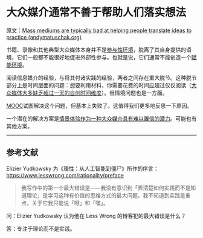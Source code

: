 # 大众媒介通常不善于帮助人们落实想法

原文：[Mass mediums are typically bad at helping people translate ideas to practice (andymatuschak.org)](https://notes.andymatuschak.org/zu8VWFVs7gxjMN75cfo1eNDmKnUBPtCzgAM)

书籍、录像和其他典型大众媒体本身并不是[参与性环境](https://notes.andymatuschak.org/z63gaUtZqb9mMUKRf85UhtEFPMgBBJbqvT2r8)，脱离了其自身提供的语境，它们一般都不能很好地促进外部性参与。也就是说，它们通常不能创造一个[赋能环境](https://notes.andymatuschak.org/z3DaBP4vN1dutjUgrk3jbEeNxScccvDCxDgXe)。

阅读信息媒介的经验，与将其付诸实践的经验，两者之间存在重大脱节。这种脱节部分上是时间层面的问题：想要利用材料，你需要花费的时间应超过仅仅阅读（[大众媒体大多缺乏超过一天的自创时间维度](https://notes.andymatuschak.org/z7JZswHPm99BbpTnb7NcP9Rnp8Bs6jsM3zjdv)）。但情境问题也是一方面。

[MOOC](https://notes.andymatuschak.org/z2F3NLudCKZWYq2crjEbGDuYRy7DA7dcsjAG)试图解决这个问题，但基本上失败了。这值得我们更多地反思一下原因。

一个潜在的解决方案是[情景体验作为一种大众媒介具有难以置信的潜力](https://notes.andymatuschak.org/z6oXuXLZ7Wq1eBqskyfph2wz9gjohQUKSBFzx)。可能也有其他方案。

------

## 参考文献

Elizier Yudkowsky 为《理性：从人工智能到僵尸》所作的序言：https://www.lesswrong.com/rationality/preface

> 我写作中的第一个最大错误是——我没有意识到「弄清楚如何实践而不是知道理论」是学习这种有价值的思维方式的最大问题。我不知道到实践是重点，关于它我只能说「呀」和「嘿」。

问：Elizier Yudkowsky 认为他在 Less Wrong 的博客犯的最大错误是什么？

答：专注于理论而不是实践。
